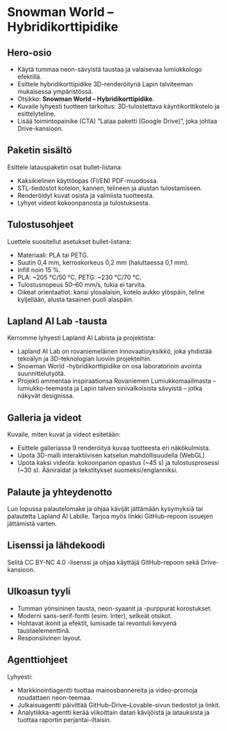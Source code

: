 # Snowman World – Hybridikorttipidike

## Hero-osio
* Käytä tummaa neon-sävyistä taustaa ja valaisevaa lumiukkologo efektillä. 
* Esittele hybridikorttipidike 3D-renderöitynä Lapin talviteeman mukaisessa ympäristössä. 
* Otsikko: **Snowman World – Hybridikorttipidike**. 
* Kuvaile lyhyesti tuotteen tarkoitus: 3D-tulostettava käyntikorttikotelo ja esittelyteline. 
* Lisää toimintopainike (CTA) “Lataa paketti (Google Drive)”, joka johtaa Drive-kansioon.

## Paketin sisältö
Esittele latauspaketin osat bullet-listana:
- Kaksikielinen käyttöopas (FI/EN) PDF-muodossa.
- STL-tiedostot kotelon, kannen, telineen ja alustan tulostamiseen.
- Renderöidyt kuvat osista ja valmiista tuotteesta.
- Lyhyet videot kokoonpanosta ja tulostuksesta.

## Tulostusohjeet
Luettele suositellut asetukset bullet-listana:
- Materiaali: PLA tai PETG.
- Suutin 0,4 mm, kerroskorkeus 0,2 mm (haluttaessa 0,1 mm).
- Infill noin 15 %.
- PLA: ~205 °C/50 °C, PETG: ~230 °C/70 °C.
- Tulostusnopeus 50–60 mm/s, tukia ei tarvita.
- Oikeat orientaatiot: kansi ylosalaisin, kotelo aukko ylöspäin, teline kyljellään, alusta tasainen puoli alaspäin.

## Lapland AI Lab -tausta
Kerromme lyhyesti Lapland AI Labista ja projektista:
* Lapland AI Lab on rovaniemeläinen innovaatioyksikkö, joka yhdistää tekoälyn ja 3D-teknologian luoviin projekteihin.
* Snowman World -hybridikorttipidike on osa laboratorioin avointa suunnittelutyötä. 
* Projekti ammentaa inspiraationsa Rovaniemen Lumiukkomaailmasta – lumiukko-teemasta ja Lapin talven sinivalkoisista sävyistä – jotka näkyvät designissa.

## Galleria ja videot
Kuvaile, miten kuvat ja videot esitetään:
* Esittele galleriassa 9 renderöityä kuvaa tuotteesta eri näkökulmista.
* Upota 3D-malli interaktiivisen katselun mahdollisuudella (WebGL).
* Upota kaksi videota: kokoonpanon opastus (~45 s) ja tulostusprosessi (~30 s). Ääniraidat ja tekstitykset suomeksi/englanniksi.

## Palaute ja yhteydenotto
Luo lopussa palautelomake ja ohjaa kävijät jättämään kysymyksiä tai palautetta Lapland AI Labille. Tarjoa myös linkki GitHub-repoon issuejen jättämistä varten.

## Lisenssi ja lähdekoodi
Selitä CC BY-NC 4.0 -lisenssi ja ohjaa käyttäjä GitHub-repoon sekä Drive-kansioon.

## Ulkoasun tyyli
- Tumman yönsininen tausta, neon-syaanit ja -purppurat korostukset.
- Moderni sans-serif-fontti (esim. Inter), selkeät otsikot.
- Hohtavat ikonit ja efektit, lumisade tai revontuli kevyenä taustaelementtinä.
- Responsiivinen layout.

## Agenttiohjeet
Lyhyesti: 
* Markkinointiagentti tuottaa mainosbannereita ja video-promoja noudattaen neon-teemaa.
* Julkaisuagentti päivittää GitHub–Drive–Lovable-sivun tiedostot ja linkit.
* Analytiikka-agentti kerää viikoittain datan kävijöistä ja latauksista ja tuottaa raportin perjantai-iltaisin.
